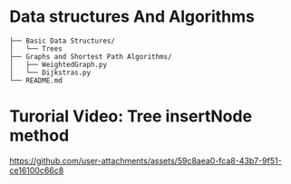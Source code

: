 # Data structures And Algorithms
    ├── Basic Data Structures/              
    │   └── Trees        
    ├── Graphs and Shortest Path Algorithms/
    │   ├── WeightedGraph.py 
    │   └── Dijkstras.py
    └── README.md


# Turorial Video: Tree insertNode method 

https://github.com/user-attachments/assets/59c8aea0-fca8-43b7-9f51-ce16100c66c8

